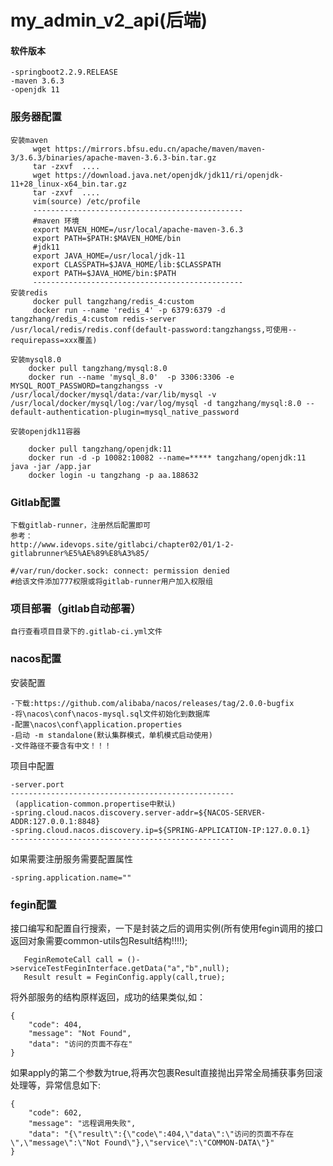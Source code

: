 # my_admin_v2_api(后端)

#### 软件版本
	-springboot2.2.9.RELEASE
	-maven 3.6.3
	-openjdk 11

### 服务器配置
	安装maven
    	 wget https://mirrors.bfsu.edu.cn/apache/maven/maven-3/3.6.3/binaries/apache-maven-3.6.3-bin.tar.gz
    	 tar -zxvf  ....
    	 wget https://download.java.net/openjdk/jdk11/ri/openjdk-11+28_linux-x64_bin.tar.gz
    	 tar -zxvf  ....
		 vim(source) /etc/profile
		 -----------------------------------------------	
		 #maven 环境
		 export MAVEN_HOME=/usr/local/apache-maven-3.6.3
		 export PATH=$PATH:$MAVEN_HOME/bin
	 	 #jdk11
		 export JAVA_HOME=/usr/local/jdk-11
		 export CLASSPATH=$JAVA_HOME/lib:$CLASSPATH
		 export PATH=$JAVA_HOME/bin:$PATH
		 -----------------------------------------------
	安装redis
		 docker pull tangzhang/redis_4:custom
		 docker run --name 'redis_4' -p 6379:6379 -d tangzhang/redis_4:custom redis-server /usr/local/redis/redis.conf(default-password:tangzhangss,可使用--requirepass=xxx覆盖) 
			
	安装mysql8.0
		docker pull tangzhang/mysql:8.0
		docker run --name 'mysql_8.0'  -p 3306:3306 -e MYSQL_ROOT_PASSWORD=tangzhangss -v /usr/local/docker/mysql/data:/var/lib/mysql -v /usr/local/docker/mysql/log:/var/log/mysql -d tangzhang/mysql:8.0 --default-authentication-plugin=mysql_native_password

	安装openjdk11容器	
		
		docker pull tangzhang/openjdk:11
		docker run -d -p 10082:10082 --name=***** tangzhang/openjdk:11 java -jar /app.jar
		docker login -u tangzhang -p aa.188632
		
### Gitlab配置
	下载gitlab-runner，注册然后配置即可
	参考：
	http://www.idevops.site/gitlabci/chapter02/01/1-2-gitlabrunner%E5%AE%89%E8%A3%85/

	#/var/run/docker.sock: connect: permission denied
	#给该文件添加777权限或将gitlab-runner用户加入权限组

### 项目部署（gitlab自动部署）
	自行查看项目目录下的.gitlab-ci.yml文件
	
### nacos配置
安装配置
   
    -下载:https://github.com/alibaba/nacos/releases/tag/2.0.0-bugfix
    -将\nacos\conf\nacos-mysql.sql文件初始化到数据库
    -配置\nacos\conf\application.properties
    -启动 -m standalone(默认集群模式，单机模式启动使用)
    -文件路径不要含有中文！！！
    
项目中配置

    -server.port
    --------------------------------------------------
     (application-common.propertise中默认)
    -spring.cloud.nacos.discovery.server-addr=${NACOS-SERVER-ADDR:127.0.0.1:8848}
    -spring.cloud.nacos.discovery.ip=${SPRING-APPLICATION-IP:127.0.0.1}
    -------------------------------------------------- 
如果需要注册服务需要配置属性

    -spring.application.name=""    
		  
### fegin配置

接口编写和配置自行搜索，一下是封装之后的调用实例(所有使用fegin调用的接口返回对象需要common-utils包Result结构!!!!);


       FeginRemoteCall call = ()->serviceTestFeginInterface.getData("a","b",null);
       Result result = FeginConfig.apply(call,true);

将外部服务的结构原样返回，成功的结果类似,如：
        
    {
        "code": 404,
        "message": "Not Found",
        "data": "访问的页面不存在"
    }

如果apply的第二个参数为true,将再次包裹Result直接抛出异常全局捕获事务回滚处理等，异常信息如下:

    {
        "code": 602,
        "message": "远程调用失败",
        "data": "{\"result\":{\"code\":404,\"data\":\"访问的页面不存在\",\"message\":\"Not Found\"},\"service\":\"COMMON-DATA\"}"
    }
